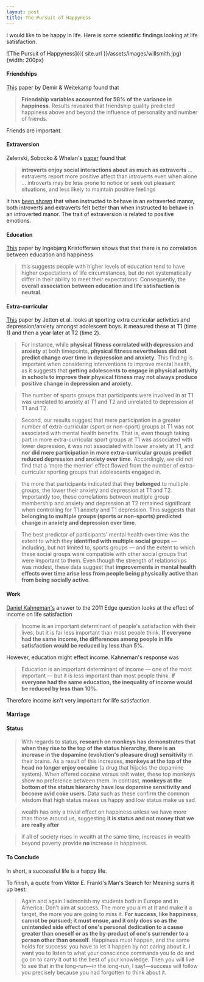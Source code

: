 ```yaml
---
layout: post
title: The Pursuit of Happyness
---
```

I would like to be happy in life. Here is some scientific findings looking at life satisfaction.

![The Pursuit of Happyness]({{ site.url }}/assets/images/willsmith.jpg){width: 200px}

#### Friendships

[This](https://psycnet.apa.org/record/2008-08052-003) paper by Demir & Weitekamp found that

> **Friendship variables accounted for 58% of the variance in happiness**. Results revealed that friendship quality predicted happiness above and beyond the influence of personality and number of friends.

Friends are important.

#### Extraversion

Zelenski, Sobocko & Whelan's [paper](https://www.researchgate.net/publication/263047178_Introversion_Solitude_and_Subjective_Well-Being) found that

> **introverts enjoy social interactions about as much as extraverts** ... extraverts report more positive affect than introverts even when alone ... introverts may be less prone to notice or seek out pleasant situations, and less likely to maintain positive feelings

It has [been shown](https://twitter.com/robkhenderson/status/1488214540139606025) that when instructed to behave in an extraverted manor, both introverts and extraverts felt better than when instructed to behave in an introverted manor. The trait of extraversion is related to positive emotions.

#### Education
[This](https://www.sciencedirect.com/science/article/pii/S0167487017302210) paper by Ingebjørg Kristoffersen shows that that there is no correlation between education and happiness

> this suggests people with higher levels of education tend to have higher expectations of life circumstances, but do not systematically differ in their ability to meet their expectations. Consequently, the **overall association between education and life satisfaction is neutral**.

#### Extra-curricular

[This](https://www.sciencedirect.com/science/article/pii/S016503272200266X) paper by Jetten et al. looks at sporting extra curricular activities and depression/anxiety amongst adolescent boys. It measured these at T1 (time 1) and then a year later at T2 (time 2).

>For instance, while **physical fitness correlated with depression and anxiety** at both timepoints, **physical fitness nevertheless did not predict change over time in depression and anxiety**. This finding is important when considering interventions to improve mental health, as it suggests that **getting adolescents to engage in physical activity in schools to improve their physical fitness may not always produce positive change in depression and anxiety**.

>The number of sports groups that participants were involved in at T1 was unrelated to anxiety at T1 and T2 and unrelated to depression at T1 and T2.

>Second, our results suggest that mere participation in a greater number of extra-curricular (sport or non-sport) groups at T1 was not associated with mental health benefits. That is, even though taking part in more extra-curricular sport groups at T1 was associated with lower depression, it was not associated with lower anxiety at T1, and **nor did mere participation in more extra-curricular groups predict reduced depression and anxiety over time**. Accordingly, we did not find that a ‘more the merrier’ effect flowed from the number of extra-curricular sporting groups that adolescents engaged in.

>the more that participants indicated that they **belonged** to multiple groups, the lower their anxiety and depression at T1 and T2. Importantly too, these correlations between multiple group membership and anxiety and depression at T2 remained significant when controlling for T1 anxiety and T1 depression. This suggests that **belonging to multiple groups (sports or non-sports) predicted change in anxiety and depression over time**.

>The best predictor of participants' mental health over time was the extent to which they **identified with multiple social groups** — including, but not limited to, sports groups — and the extent to which these social groups were compatible with other social groups that were important to them. Even though the strength of relationships was modest, these data suggest that **improvements in mental health effects over time arise less from people being physically active than from being socially active**.

#### Work

[Daniel Kahneman's](https://www.edge.org/response-detail/11984) answer to the 2011 Edge question looks at the effect of income on life satisfaction

> Income is an important determinant of people's satisfaction with their lives, but it is far less important than most people think. **If everyone had the same income, the differences among people in life satisfaction would be reduced by less than 5%**.

However, education might effect income. Kahneman's response was

> Education is an important determinant of income — one of the most important — but it is less important than most people think. **If everyone had the same education, the inequality of income would be reduced by less than 10%**.

Therefore income isn't very important for life satisfaction.

#### Marriage

#### Status

> With regards to status, **research on monkeys has demonstrates that when they rise to the top of the status hierarchy, there is an increase in the dopamine (evolution's pleasure drug) sensitivity** in their brains. As a result of this increases, **monkeys at the top of the head no longer enjoy cocaine** (a drug that hijacks the dopamine system). When offered cocaine versus salt water, these top monkeys show no preference between them. In contrast, **monkeys at the bottom of the status hierarchy have low dopamine sensitivity and become avid coke users**. Data such as these confirm the common wisdom that high status makes us happy and low status make us sad.

> wealth has only a trivial effect on happiness unless we have more than those around us, suggesting **it is status and not money that we are really after**

> if all of society rises in wealth at the same time, increases in wealth beyond poverty provide **no** increase in happiness.

#### To Conclude

In short, a successful life is a happy life.

To finish, a quote from Viktor E. Frankl's Man's Search for Meaning sums it up best:

> Again and again I admonish my students both in Europe and in America: Don't aim at success. The more you aim at it and make it a target, the more you are going to miss it. **For success, like happiness, cannot be pursued; it must ensue, and it only does so as the unintended side effect of one's personal dedication to a cause greater than oneself or as the by-product of one's surrender to a person other than oneself**. Happiness must happen, and the same holds for success: you have to let it happen by not caring about it. I want you to listen to what your conscience commands you to do and go on to carry it out to the best of your knowledge. Then you will live to see that in the long-run—in the long-run, I say!—success will follow you precisely because you had forgotten to think about it.
